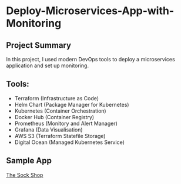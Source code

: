 # Deploy-Microservices-App-with-Monitoring

## Project Summary
In this project, I used modern DevOps tools to deploy a microservices application and set up monitoring.

## Tools: 
* Terraform (Infrastructure as Code)
* Helm Chart (Package Manager for Kubernetes)
* Kubernetes (Container Orchestration)
* Docker Hub (Container Registry)
* Prometheus (Monitory and Alert Manager)
* Grafana (Data Visualisation)
* AWS S3 (Terraform Statefile Storage)
* Digital Ocean (Managed Kubernetes Service)

## Sample App
[The Sock Shop](https://github.com/microservices-demo/microservices-demo/tree/master)


